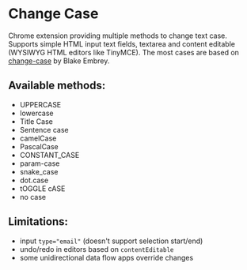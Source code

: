 # Change Case

Chrome extension providing multiple methods to change text case. Supports simple HTML input text fields, textarea and content editable (WYSIWYG HTML editors like TinyMCE). The most cases are based on [change-case](https://github.com/blakeembrey/change-case) by Blake Embrey.

## Available methods:
- UPPERCASE
- lowercase
- Title Case
- Sentence case
- camelCase
- PascalCase
- CONSTANT_CASE
- param-case
- snake_case
- dot.case
- tOGGLE cASE
- no case

## Limitations:
- input `type="email"` (doesn't support selection start/end)
- undo/redo in editors based on `contentEditable`
- some unidirectional data flow apps override changes
